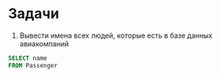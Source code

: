 # Задачи 

1. Вывести имена всех людей, которые есть в базе данных авиакомпаний

``` sql
SELECT name
FROM Passenger
```
